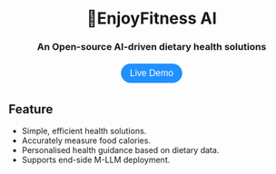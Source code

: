 <h1 align="center">🥦EnjoyFitness AI</h1>
<h3 align="center">An Open-source AI-driven dietary health solutions</h3>
<div align="center">
  <a href="https://blog.enjoycloud.top" target="_blank">
    <button style="background-color: #2090FF; border: none; color: white; padding: 8px 16px; text-align: center; text-decoration: none; display: inline-block; font-size: 16px; margin: 4px 2px; cursor: pointer; border-radius: 50px;">
      Live Demo
    </button>
  </a>
</div>


## Feature

- Simple, efficient health solutions.
- Accurately measure food calories.
- Personalised health guidance based on dietary data.
- Supports end-side M-LLM deployment.



